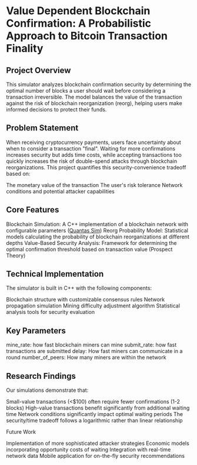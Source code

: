 # Value Dependent Blockchain Confirmation: A Probabilistic Approach to Bitcoin Transaction Finality
## Project Overview
This simulator analyzes blockchain confirmation security by determining the optimal number of blocks a user should wait before considering a transaction irreversible. The model balances the value of the transaction against the risk of blockchain reorganization (reorg), helping users make informed decisions to protect their funds.

## Problem Statement
When receiving cryptocurrency payments, users face uncertainty about when to consider a transaction "final". Waiting for more confirmations increases security but adds time costs, while accepting transactions too quickly increases the risk of double-spend attacks through blockchain reorganizations.
This project quantifies this security-convenience tradeoff based on:

The monetary value of the transaction
The user's risk tolerance
Network conditions and potential attacker capabilities

## Core Features

Blockchain Simulation: A C++ implementation of a blockchain network with configurable parameters ([Quantas Sim](https://github.com/QuantasSupport/Quantas))
Reorg Probability Model: Statistical models calculating the probability of blockchain reorganizations at different depths
Value-Based Security Analysis: Framework for determining the optimal confirmation threshold based on transaction value (Prospect Theory)


## Technical Implementation
The simulator is built in C++ with the following components:

Blockchain structure with customizable consensus rules
Network propagation simulation
Mining difficulty adjustment algorithm
Statistical analysis tools for security evaluation

## Key Parameters

mine_rate: how fast blockchain miners can mine
submit_rate: how fast transactions are submitted
delay: How fast miners can communicate in a round
number_of_peers: How many miners are within the network

## Research Findings
Our simulations demonstrate that:

Small-value transactions (<$100) often require fewer confirmations (1-2 blocks)
High-value transactions benefit significantly from additional waiting time
Network conditions significantly impact optimal waiting periods
The security/time tradeoff follows a logarithmic rather than linear relationship

Future Work

Implementation of more sophisticated attacker strategies
Economic models incorporating opportunity costs of waiting
Integration with real-time network data
Mobile application for on-the-fly security recommendations
